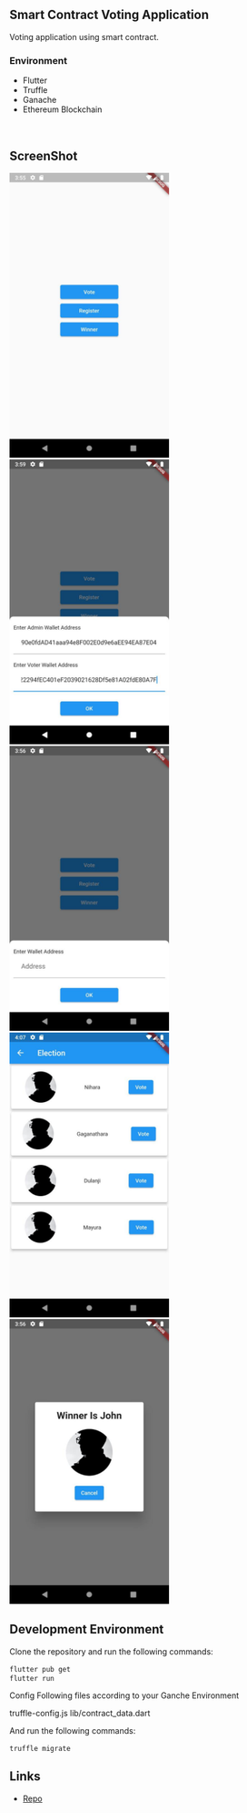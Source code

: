 ## Smart Contract Voting Application

Voting application using smart contract. 

### Environment

- Flutter
- Truffle
- Ganache
- Ethereum Blockchain

<br>


## ScreenShot

<img src="images/img1.jpg" height="500em" />&nbsp;<img src="images/img2.jpg" height="500em" />&nbsp;<img src="images/img3.jpg" height="500em" />&nbsp;<img src="images/img4.jpg" height="500em" />&nbsp;<img src="images/img5.jpg" height="500em" />


## Development Environment
Clone the repository and run the following commands:
```
flutter pub get
flutter run
```

Config Following files according to your Ganche Environment

truffle-config.js 
lib/contract_data.dart 

And run the following commands:

```
truffle migrate

```

## Links

* [Repo](https://github.com/nihara96/flutter_voting_app.git)

